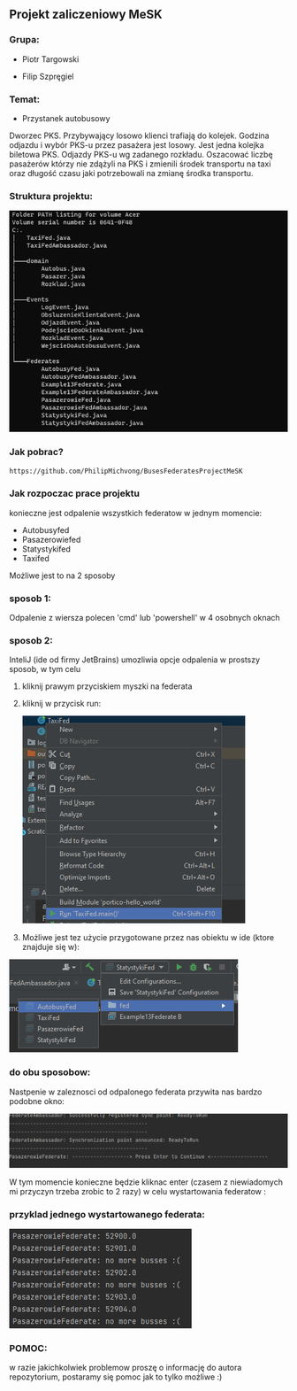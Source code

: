 ## Projekt zaliczeniowy MeSK

### Grupa:

- Piotr Targowski

- Filip Szpręgiel

### Temat:

- Przystanek autobusowy 

Dworzec PKS. Przybywający losowo klienci trafiają do kolejek. Godzina odjazdu i
wybór PKS-u przez pasażera jest losowy. Jest jedna kolejka biletowa PKS. Odjazdy
PKS-u wg zadanego rozkładu. Oszacować liczbę pasażerów którzy nie zdążyli na
PKS i zmienili środek transportu na taxi oraz długość czasu jaki potrzebowali na
zmianę środka transportu.

### Struktura projektu:

![struktura projektu](src/tree.png)


### Jak pobrac?

```aidl
https://github.com/PhilipMichvong/BusesFederatesProjectMeSK
```


### Jak rozpoczac prace projektu

konieczne jest odpalenie wszystkich federatow w jednym momencie:

- Autobusyfed
- Pasazerowiefed
- Statystykifed
- Taxifed


Możliwe jest to na 2 sposoby

### sposob 1:

Odpalenie z wiersza polecen 'cmd' lub 'powershell' w 4 osobnych oknach


### sposob 2:

InteliJ (ide od firmy JetBrains) umozliwia opcje odpalenia w prostszy sposob, w tym celu

1. kliknij prawym przyciskiem myszki na federata
2. kliknij w przycisk run:
   


   ![how to run](src/run.png)

3. Możliwe jest tez użycie przygotowane przez nas obiektu w ide (ktore znajduje się w):

![how to run](src/ide2.png)


### do obu sposobow:

Nastpenie w zaleznosci od odpalonego federata przywita nas bardzo podobne okno:

![how to run](src/runrun.png)

W tym momencie konieczne będzie kliknac enter (czasem z niewiadomych mi przyczyn trzeba zrobic to 2 razy) w celu wystartowania federatow :

### przyklad jednego wystartowanego federata:

![how to run](src/example.png)

### POMOC:

w razie jakichkolwiek problemow proszę o informację do autora repozytorium, postaramy się pomoc jak to tylko możliwe :)





